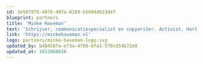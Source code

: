 ```yaml
---
id: 3e587978-4076-49fa-8189-b5694d623d47
blueprint: partners
title: 'Minke Haveman'
text: 'Schrijver, communicatiespecialist en copywriter. Activist. Hart op de tong. All round fijn persoon.'
link: 'https://minkehaveman.nl'
logo: partners/minke-haveman-logo.svg
updated_by: b40458fa-e73a-4f88-bfa1-570cd54b72e0
updated_at: 1653068836
---
```

